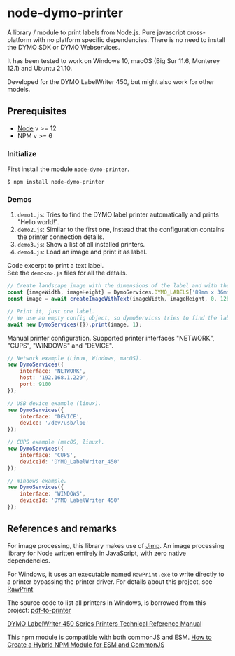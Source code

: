 # node-dymo-printer

A library / module to print labels from Node.js. Pure javascript cross-platform with no platform specific dependencies. There is no need to install
the DYMO SDK or DYMO Webservices.

It has been tested to work on Windows 10, macOS (Big Sur 11.6, Monterey 12.1) and Ubuntu 21.10.

Developed for the DYMO LabelWriter 450, but might also work for other models.

## Prerequisites ##

- [Node](https://www.nodejs.org) v >= 12
- NPM v >= 6

### Initialize

First install the module `node-dymo-printer`.

`$ npm install node-dymo-printer`

### Demos

1. `demo1.js`: Tries to find the DYMO label printer automatically and prints "Hello world!".
2. `demo2.js`: Similar to the first one, instead that the configuration contains the printer connection details.
3. `demo3.js`: Show a list of all installed printers.
4. `demo4.js`: Load an image and print it as label.

Code excerpt to print a text label. <br />
See the `demo<n>.js` files for all the details.

```Javascript
// Create landscape image with the dimensions of the label and with the text "Hello World!".
const {imageWidth, imageHeight} = DymoServices.DYMO_LABELS['89mm x 36mm'];
const image = await createImageWithText(imageWidth, imageHeight, 0, 128, 'Hello World!');

// Print it, just one label.
// We use an empty config object, so dymoServices tries to find the label printer automagically.
await new DymoServices({}).print(image, 1);
```

Manual printer configuration. Supported printer interfaces "NETWORK", "CUPS", "WINDOWS" and "DEVICE".

```Javascript
// Network example (Linux, Windows, macOS).
new DymoServices({
    interface: 'NETWORK',
    host: '192.168.1.229',
    port: 9100
});

// USB device example (linux).
new DymoServices({
    interface: 'DEVICE',
    device: '/dev/usb/lp0'
});

// CUPS example (macOS, linux).
new DymoServices({
    interface: 'CUPS',
    deviceId: 'DYMO_LabelWriter_450'
});

// Windows example.
new DymoServices({
    interface: 'WINDOWS',
    deviceId: 'DYMO LabelWriter 450'
});
```

## References and remarks

For image processing, this library makes use of [Jimp](https://github.com/oliver-moran/jimp). An image processing library for Node written entirely in
JavaScript, with zero native dependencies.

For Windows, it uses an executable named `RawPrint.exe` to write directly to a printer bypassing the printer driver. For details about this project,
see [RawPrint](https://github.com/frogmorecs/RawPrint)

The source code to list all printers in Windows, is borrowed from this project: [pdf-to-printer](https://github.com/artiebits/pdf-to-printer)

[DYMO LabelWriter 450 Series Printers Technical Reference Manual](https://download.dymo.com/dymo/technical-data-sheets/LW%20450%20Series%20Technical%20Reference.pdf)

This npm module is compatible with both commonJS and ESM.
[How to Create a Hybrid NPM Module for ESM and CommonJS](https://www.sensedeep.com/blog/posts/2021/how-to-create-single-source-npm-module.html)
